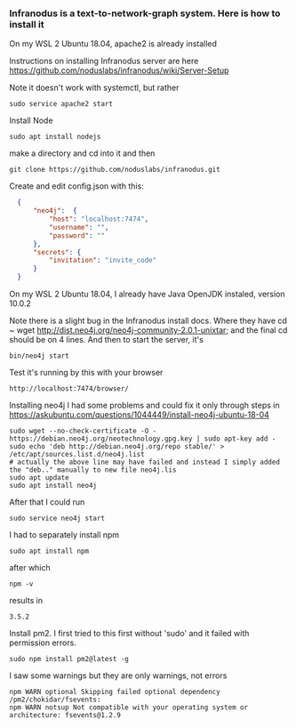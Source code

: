 ### Infranodus is a text-to-network-graph system. Here is how to install it

On my WSL 2 Ubuntu 18.04, apache2 is already installed

Instructions on installing Infranodus server are here https://github.com/noduslabs/infranodus/wiki/Server-Setup

Note it doesn't work with systemctl, but rather
```
sudo service apache2 start
```
Install Node
```
sudo apt install nodejs
```
make a directory and cd into it and then
```
git clone https://github.com/noduslabs/infranodus.git
```
Create and edit config.json with this:
```JSON
  {
      "neo4j":  {
          "host": "localhost:7474",
          "username": "",
          "password": ""
      },
      "secrets": {
          "invitation": "invite_code"
      }
  }
```
On my WSL 2 Ubuntu 18.04, I already have Java OpenJDK instaled, version 10.0.2

Note there is a slight bug in the Infranodus install docs. Where they have 
cd ~ wget http://dist.neo4j.org/neo4j-community-2.0.1-unixtar; and the final cd should be on 4 lines.
And then to start the server, it's
```
bin/neo4j start
```
Test it's running by this with your browser
```
http://localhost:7474/browser/
```


Installing neo4j I had some problems and could fix it only through steps in https://askubuntu.com/questions/1044449/install-neo4j-ubuntu-18-04
```
sudo wget --no-check-certificate -O - https://debian.neo4j.org/neotechnology.gpg.key | sudo apt-key add -
sudo echo 'deb http://debian.neo4j.org/repo stable/' > /etc/apt/sources.list.d/neo4j.list
# actually the above line may have failed and instead I simply added the "deb.." manually to new file neo4j.lis
sudo apt update
sudo apt install neo4j
```
After that I could run
```
sudo service neo4j start
```

I had to separately install npm
```
sudo apt install npm
```
after which
```
npm -v
```
results in
```
3.5.2
```
Install pm2. I first tried to this first without 'sudo' and it failed with permission errors.
```
sudo npm install pm2@latest -g
```
I saw some warnings but they are only warnings, not errors
```
npm WARN optional Skipping failed optional dependency /pm2/chokidar/fsevents:
npm WARN notsup Not compatible with your operating system or architecture: fsevents@1.2.9
```


